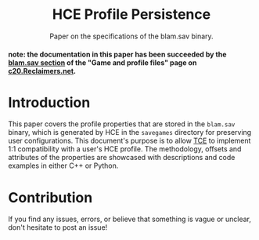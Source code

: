 <h1 align="center">HCE Profile Persistence</h1>
<p align="center">Paper on the specifications of the blam.sav binary.</p>

#### note: the documentation in this paper has been succeeded by the [blam.sav section](https://c20.reclaimers.net/h1/engine/files/#blam-sav) of the "Game and profile files" page on [c20.Reclaimers.net](https://c20.Reclaimers.net).

# Introduction

This paper covers the profile properties that are stored in the `blam.sav` binary, which is generated by HCE in the `savegames` directory for preserving user configurations. This document's purpose is to allow [TCE](https://github.com/tiarace) to implement 1:1 compatibility with a user's HCE profile.
The methodology, offsets and attributes of the properties are showcased with descriptions and code examples in either C++ or Python.

# Contribution

If you find any issues, errors, or believe that something is vague or unclear, don't hesitate to post an issue!
